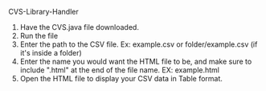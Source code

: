 CVS-Library-Handler

1. Have the CVS.java file downloaded.
2. Run the file
3. Enter the path to the CSV file. Ex: example.csv or folder/example.csv (if it's inside a folder)
4. Enter the name you would want the HTML file to be, and make sure to include ".html" at the end of the file name. EX: example.html
5. Open the HTML file to display your CSV data in Table format. 
